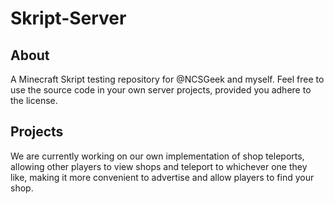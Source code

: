 # Skript-Server

## About
A Minecraft Skript testing repository for @NCSGeek and myself. Feel free to use the source code in your own server projects, provided you adhere to the license.

## Projects
We are currently working on our own implementation of shop teleports, allowing other players to view shops and teleport to whichever one they like, making it more convenient to advertise and allow players to find your shop.
